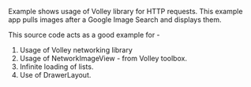 Example shows usage of Volley library for HTTP requests.
This example app pulls images after a Google Image Search and displays them.

This source code acts as a good example for -
1. Usage of Volley networking library
2. Usage of NetworkImageView -  from Volley toolbox.
3. Infinite loading of lists.
4. Use of DrawerLayout.